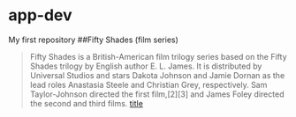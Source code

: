 # app-dev
My first repository
##Fifty Shades (film series)
>Fifty Shades is a British-American film trilogy series based on the Fifty Shades trilogy by English author E. L. James. It is distributed by Universal Studios and stars Dakota Johnson and Jamie Dornan as the lead roles Anastasia Steele and Christian Grey, respectively. Sam Taylor-Johnson directed the first film,[2][3] and James Foley directed the second and third films.
[title](https://en.wikipedia.org/wiki/Fifty_Shades_(film_series))
